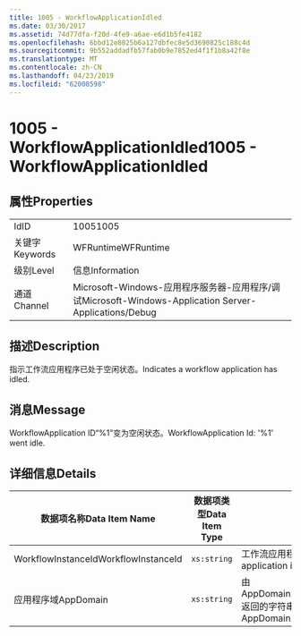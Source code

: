 ```yaml
---
title: 1005 - WorkflowApplicationIdled
ms.date: 03/30/2017
ms.assetid: 74d77dfa-f20d-4fe9-a6ae-e6d1b5fe4182
ms.openlocfilehash: 6bbd12e8025b6a127dbfec8e5d3690825c188c4d
ms.sourcegitcommit: 9b552addadfb57fab0b9e7852ed4f1f1b8a42f8e
ms.translationtype: MT
ms.contentlocale: zh-CN
ms.lasthandoff: 04/23/2019
ms.locfileid: "62008598"
---
```

# <a name="1005---workflowapplicationidled"></a><span data-ttu-id="8e2d5-102">1005 - WorkflowApplicationIdled</span><span class="sxs-lookup"><span data-stu-id="8e2d5-102">1005 - WorkflowApplicationIdled</span></span>
## <a name="properties"></a><span data-ttu-id="8e2d5-103">属性</span><span class="sxs-lookup"><span data-stu-id="8e2d5-103">Properties</span></span>  
  
|||  
|-|-|  
|<span data-ttu-id="8e2d5-104">Id</span><span class="sxs-lookup"><span data-stu-id="8e2d5-104">ID</span></span>|<span data-ttu-id="8e2d5-105">1005</span><span class="sxs-lookup"><span data-stu-id="8e2d5-105">1005</span></span>|  
|<span data-ttu-id="8e2d5-106">关键字</span><span class="sxs-lookup"><span data-stu-id="8e2d5-106">Keywords</span></span>|<span data-ttu-id="8e2d5-107">WFRuntime</span><span class="sxs-lookup"><span data-stu-id="8e2d5-107">WFRuntime</span></span>|  
|<span data-ttu-id="8e2d5-108">级别</span><span class="sxs-lookup"><span data-stu-id="8e2d5-108">Level</span></span>|<span data-ttu-id="8e2d5-109">信息</span><span class="sxs-lookup"><span data-stu-id="8e2d5-109">Information</span></span>|  
|<span data-ttu-id="8e2d5-110">通道</span><span class="sxs-lookup"><span data-stu-id="8e2d5-110">Channel</span></span>|<span data-ttu-id="8e2d5-111">Microsoft-Windows-应用程序服务器-应用程序/调试</span><span class="sxs-lookup"><span data-stu-id="8e2d5-111">Microsoft-Windows-Application Server-Applications/Debug</span></span>|  
  
## <a name="description"></a><span data-ttu-id="8e2d5-112">描述</span><span class="sxs-lookup"><span data-stu-id="8e2d5-112">Description</span></span>  
 <span data-ttu-id="8e2d5-113">指示工作流应用程序已处于空闲状态。</span><span class="sxs-lookup"><span data-stu-id="8e2d5-113">Indicates a workflow application has idled.</span></span>  
  
## <a name="message"></a><span data-ttu-id="8e2d5-114">消息</span><span class="sxs-lookup"><span data-stu-id="8e2d5-114">Message</span></span>  
 <span data-ttu-id="8e2d5-115">WorkflowApplication ID“%1”变为空闲状态。</span><span class="sxs-lookup"><span data-stu-id="8e2d5-115">WorkflowApplication Id: '%1' went idle.</span></span>  
  
## <a name="details"></a><span data-ttu-id="8e2d5-116">详细信息</span><span class="sxs-lookup"><span data-stu-id="8e2d5-116">Details</span></span>  
  
|<span data-ttu-id="8e2d5-117">数据项名称</span><span class="sxs-lookup"><span data-stu-id="8e2d5-117">Data Item Name</span></span>|<span data-ttu-id="8e2d5-118">数据项类型</span><span class="sxs-lookup"><span data-stu-id="8e2d5-118">Data Item Type</span></span>|<span data-ttu-id="8e2d5-119">描述</span><span class="sxs-lookup"><span data-stu-id="8e2d5-119">Description</span></span>|  
|--------------------|--------------------|-----------------|  
|<span data-ttu-id="8e2d5-120">WorkflowInstanceId</span><span class="sxs-lookup"><span data-stu-id="8e2d5-120">WorkflowInstanceId</span></span>|`xs:string`|<span data-ttu-id="8e2d5-121">工作流应用程序 ID</span><span class="sxs-lookup"><span data-stu-id="8e2d5-121">The workflow application id</span></span>|  
|<span data-ttu-id="8e2d5-122">应用程序域</span><span class="sxs-lookup"><span data-stu-id="8e2d5-122">AppDomain</span></span>|`xs:string`|<span data-ttu-id="8e2d5-123">由 AppDomain.CurrentDomain.FriendlyName 返回的字符串。</span><span class="sxs-lookup"><span data-stu-id="8e2d5-123">The string returned by AppDomain.CurrentDomain.FriendlyName.</span></span>|
